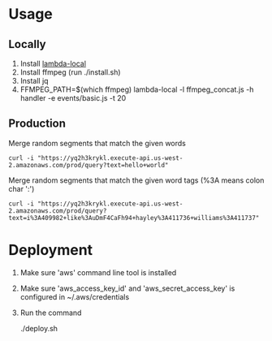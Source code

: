 # Usage

## Locally 

1. Install [lambda-local](https://www.npmjs.com/package/lambda-local)
2. Install ffmpeg (run ./install.sh)
3. Install jq
3. FFMPEG_PATH=$(which ffmpeg) lambda-local -l ffmpeg_concat.js -h handler -e events/basic.js -t 20

## Production

Merge random segments that match the given words

    curl -i "https://yq2h3krykl.execute-api.us-west-2.amazonaws.com/prod/query?text=hello+world"

Merge random segments that match the given word tags (%3A means colon char ':')

    curl -i "https://yq2h3krykl.execute-api.us-west-2.amazonaws.com/prod/query?text=i%3A409982+like%3AuDmF4CaFh94+hayley%3A411736+williams%3A411737"


# Deployment

1. Make sure 'aws' command line tool is installed
2. Make sure 'aws_access_key_id' and 'aws_secret_access_key' is configured in ~/.aws/credentials
3. Run the command

    ./deploy.sh







